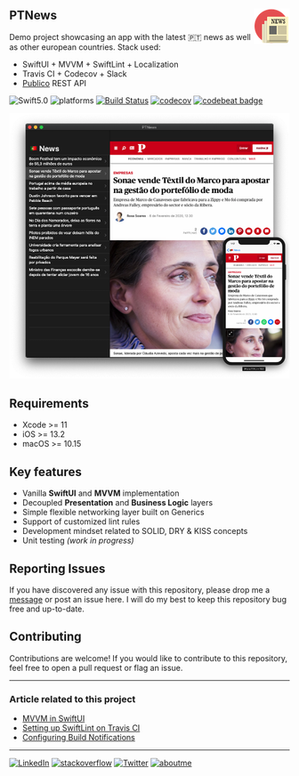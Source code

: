 <h2>PTNews
  <img src="https://github.com/lduraes/images/blob/master/pt-news-readme.png?raw=true"
       align="right" width="64" height="64" />
</h2>


Demo project showcasing an app with the latest 🇵🇹 news as well as other european countries.
Stack used:

* SwiftUI + MVVM + SwiftLint + Localization
* Travis CI + Codecov + Slack
* [Publico]("https://www.publico.pt/") REST API

![Swift5.0](https://img.shields.io/badge/swift-5.0-orange.svg)
![platforms](https://img.shields.io/badge/platforms-iPhone%20%7C%20iPad%20%7C%20macOS-lightgrey) [![Build Status](https://travis-ci.com/lduraes/pt-news.svg?branch=master)](https://travis-ci.org/lduraes/pt-news) 
[![codecov](https://codecov.io/gh/lduraes/pt-news/branch/master/graph/badge.svg)](https://codecov.io/gh/lduraes/pt-news) [![codebeat badge](https://codebeat.co/badges/70a3f646-604a-4fbe-be77-494fcf38e7d1)](https://codebeat.co/projects/github-com-lduraes-pt-news-master)
<!--
![iOS](https://img.shields.io/badge/os-iOS-lightgrey.svg?style=flat)
![macOS](https://img.shields.io/badge/os-macOS-lightgrey.svg?style=flat)
-->

<p align="center">
  <img src="https://github.com/lduraes/images/blob/master/pt-news-macos-ios.png?raw=true" alt="Diagram"/>
</p>

## Requirements

* Xcode >= 11
* iOS >= 13.2 
* macOS >= 10.15

<!--
## Architecture overview

<p align="center">
  <img src="https://i.stack.imgur.com/0VBaq.png?raw=true" alt="Diagram"/>
</p>
-->

## Key features
* Vanilla **SwiftUI** and **MVVM** implementation
* Decoupled **Presentation** and **Business Logic** layers
* Simple flexible networking layer built on Generics
* Support of customized lint rules
* Development mindset related to SOLID, DRY & KISS concepts
* Unit testing _(work in progress)_

## Reporting Issues

If you have discovered any issue with this repository, please drop me a [message](mailto:lduraes@gmail.com?subject=[GitHub]%20PTNews) or post an issue here. I will do my best to keep this repository bug free and up-to-date.

## Contributing

Contributions are welcome! If you would like to contribute to this repository, feel free to open a pull request or flag an issue. 

--- 

### Article related to this project

* [MVVM in SwiftUI](https://medium.com/flawless-app-stories/mvvm-in-swiftui-8a2e9cc2964a)
* [Setting up SwiftLint on Travis CI](https://alexplescan.com/posts/2016/03/03/setting-up-swiftlint-on-travis-ci/)
* [Configuring Build Notifications](https://docs.travis-ci.com/user/notifications/)

---

[![LinkedIn](https://img.shields.io/badge/linkedin-lduraes-blue)](https://www.linkedin.com/in/lduraes/) [![stackoverflow](https://img.shields.io/badge/stackoverflow-lduraes-orange)](http://www.careers.stackoverflow.com/lduraes) [![Twitter](https://img.shields.io/badge/twitter-ilduraes-blue)](https://twitter.com/ilduraes) [![aboutme](https://img.shields.io/badge/aboutme-lduraes-orange)](http:/duraes.me/profile.html) <!--[![lduraes](https://img.shields.io/badge/%F0%9F%8D%BA-lduraes-brightgreen)](lduraes@gmail.com)-->
